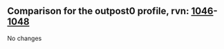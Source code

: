 ## Comparison for the outpost0 profile, rvn: [1046](https://github.com/PRO100KatYT/FortniteProfileRevisions/tree/main/profiles/outpost0/1046%20outpost0.json)-[1048](https://github.com/PRO100KatYT/FortniteProfileRevisions/tree/main/profiles/outpost0/1048%20outpost0.json)

No changes

